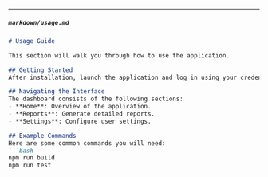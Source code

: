 
---

##### **`markdown/usage.md`**
```markdown
# Usage Guide

This section will walk you through how to use the application.

## Getting Started
After installation, launch the application and log in using your credentials.

## Navigating the Interface
The dashboard consists of the following sections:
- **Home**: Overview of the application.
- **Reports**: Generate detailed reports.
- **Settings**: Configure user settings.

## Example Commands
Here are some common commands you will need:
```bash
npm run build
npm run test
